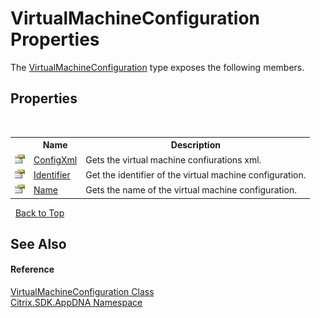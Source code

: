 # VirtualMachineConfiguration Properties
 

The <a href="754eec9f-6762-6e91-8c11-53eb67bc96ed">VirtualMachineConfiguration</a> type exposes the following members.


## Properties
&nbsp;<table><tr><th></th><th>Name</th><th>Description</th></tr><tr><td>![Public property](media/pubproperty.gif "Public property")</td><td><a href="785106d1-8059-77a5-841c-4687b48e0fe5">ConfigXml</a></td><td>
Gets the virtual machine confiurations xml.</td></tr><tr><td>![Public property](media/pubproperty.gif "Public property")</td><td><a href="59a6b721-8e0c-eb80-3fc1-0a77909828d7">Identifier</a></td><td>
Get the identifier of the virtual machine configuration.</td></tr><tr><td>![Public property](media/pubproperty.gif "Public property")</td><td><a href="85e57b9f-87f3-e9f7-bc42-2d51c4132507">Name</a></td><td>
Gets the name of the virtual machine configuration.</td></tr></table>&nbsp;
<a href="#virtualmachineconfiguration-properties">Back to Top</a>

## See Also


#### Reference
<a href="754eec9f-6762-6e91-8c11-53eb67bc96ed">VirtualMachineConfiguration Class</a><br /><a href="fe2d265b-410b-8b11-1eb4-a790e0b062bf">Citrix.SDK.AppDNA Namespace</a><br />